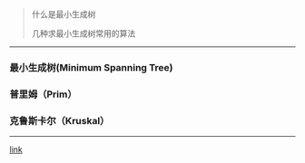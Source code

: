 > 什么是最小生成树
>
> 几种求最小生成树常用的算法

----

### 最小生成树(Minimum Spanning Tree)



### 普里姆（Prim）



### 克鲁斯卡尔（Kruskal）

---

[link](link.com)